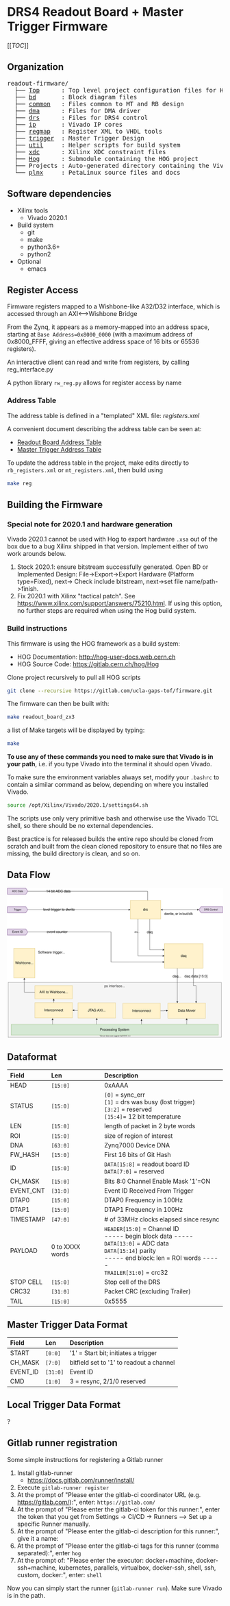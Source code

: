 # DRS4 Readout Board + Master Trigger Firmware

[[_TOC_]]

## Organization

<pre>
readout-firmware/
  ├── <a href="./Top">Top</a>      : Top level project configuration files for HOG
  ├── <a href="./bd">bd</a>       : Block diagram files
  ├── <a href="./common">common</a>   : Files common to MT and RB design
  ├── <a href="./dma">dma</a>      : Files for DMA driver
  ├── <a href="./drs">drs</a>      : Files for DRS4 control
  ├── <a href="./ip">ip</a>       : Vivado IP cores
  ├── <a href="./regmap">regmap</a>   : Register XML to VHDL tools
  ├── <a href="./trigger">trigger</a>  : Master Trigger Design
  ├── <a href="./util">util</a>     : Helper scripts for build system
  ├── <a href="./xdc">xdc</a>      : Xilinx XDC constraint files
  ├── <a href="https://gitlab.cern.ch/hog/Hog">Hog</a>      : Submodule containing the HOG project
  ├── Projects : Auto-generated directory containing the Vivado projects
  └── <a href="./plnx">plnx</a>     : PetaLinux source files and docs
</pre>

## Software dependencies

* Xilinx tools
  * Vivado 2020.1
* Build system
  * git
  * make
  * python3.6+
  * python2
* Optional
  * emacs

## Register Access

Firmware registers mapped to a Wishbone-like A32/D32 interface, which is
accessed through an AXI⟷Wishbone Bridge

From the Zynq, it appears as a memory-mapped into an address space,
starting at `Base Address=0x8000_0000` (with a maximum address of
0x8000\_FFFF, giving an effective address space of 16 bits or 65536
registers).

An interactive client can read and write from registers, by calling
reg\_interface.py

A python library `rw_reg.py` allows for register access by name

### Address Table

The address table is defined in a "templated" XML file: *registers.xml*

A convenient document describing the address table can be seen at:

* [Readout Board Address Table](regmap/rb_address_table.org)
* [Master Trigger Address Table](regmap/mt_address_table.org)

To update the address table in the project, make edits directly to `rb_registers.xml` or
`mt_registers.xml`, then build using

```bash
make reg
```

## Building the Firmware

### Special note for 2020.1 and hardware generation

Vivado 2020.1 cannot be used with Hog to export hardware `.xsa` out of the box due to a bug Xilinx shipped in that version. Implement either of two work arounds below.

 1. Stock 2020.1: ensure bitstream successfully generated. Open BD or Implemented Design: File->Export->Export Hardware (Platform type=Fixed), next-> Check include bitstream, next->set file name/path->finish.
 2. Fix 2020.1 with Xilinx "tactical patch". See <https://www.xilinx.com/support/answers/75210.html>. If using this option, no further steps are required when using the Hog build system.

### Build instructions

This firmware is using the HOG framework as a build system:

* HOG Documentation: <http://hog-user-docs.web.cern.ch>
* HOG Source Code: <https://gitlab.cern.ch/hog/Hog>

Clone project recursively to pull all HOG scripts

```bash
git clone --recursive https://gitlab.com/ucla-gaps-tof/firmware.git
```

The firmware can then be built with:

```bash
make readout_board_zx3
```

a list of Make targets will be displayed by typing:

```bash
make
```

**To use any of these commands you need to make sure that Vivado is in
your path**, i.e. if you type Vivado into the terminal it should open
Vivado.

To make sure the environment variables always set, modify your `.bashrc`
to contain a similar command as below, depending on where you installed
Vivado.

```bash
source /opt/Xilinx/Vivado/2020.1/settings64.sh
```

The scripts use only very primitive bash and otherwise use the Vivado
TCL shell, so there should be no external dependencies.

Best practice is for released builds the entire repo should be cloned
from scratch and built from the clean cloned repository to ensure that
no files are missing, the build directory is clean, and so on.

## Data Flow 

![data-flow](./drs/data-flow.svg)

## Dataformat

  | Field      | Len             | Description                                                                                                                                                                                   |
  |:-----------|:----------------|:----------------------------------------------------------------------------------------------------------------------------------------------------------------------------------------------|
  | HEAD       | `[15:0]`        | 0xAAAA                                                                                                                                                                                        |
  | STATUS     | `[15:0]`        | `[0]` = sync\_err <br> `[1]` = drs was busy (lost trigger) <br> `[3:2]` = reserved <br> `[15:4]`= 12 bit temperature                                                                          |
  | LEN        | `[15:0]`        | length of packet in 2 byte words                                                                                                                                                              |
  | ROI        | `[15:0]`        | size of region of interest                                                                                                                                                                    |
  | DNA        | `[63:0]`        | Zynq7000 Device DNA                                                                                                                                                                           |
  | FW\_HASH   | `[15:0]`        | First 16 bits of Git Hash                                                                                                                                                                     |
  | ID         | `[15:0]`        | `DATA[15:8]` = readout board ID <br> `DATA[7:0]` = reserved <br>                                                                                                                              |
  | CH\_MASK   | `[15:0]`        | Bits 8:0 Channel Enable Mask '1'=ON                                                                                                                                                           |
  | EVENT\_CNT | `[31:0]`        | Event ID Received From Trigger                                                                                                                                                                |
  | DTAP0      | `[15:0]`        | DTAP0 Frequency in 100Hz                                                                                                                                                                      |
  | DTAP1      | `[15:0]`        | DTAP1 Frequency in 100Hz                                                                                                                                                                      |
  | TIMESTAMP  | `[47:0]`        | \# of 33MHz clocks elapsed since resync                                                                                                                                                       |
  | PAYLOAD    | 0 to XXXX words | `HEADER[15:0]` = Channel ID <br> ----- begin block data ----- <br> `DATA[13:0]` = ADC data <br> `DATA[15:14]` parity <br> ----- end block: len = ROI words ----- <br> `TRAILER[31:0]` = crc32 |
  | STOP CELL  | `[15:0]`        | Stop cell of the DRS                                                                                                                                                                          |
  | CRC32      | `[31:0]`        | Packet CRC (excluding Trailer)                                                                                                                                                                |
  | TAIL       | `[15:0]`        | 0x5555                                                                                                                                                                                        |

## Master Trigger Data Format

  | Field     | Len      | Description                              |
  |:----------|:---------|:-----------------------------------------|
  | START     | `[0:0]`  | '1' = Start bit; initiates a trigger     |
  | CH\_MASK  | `[7:0]`  | bitfield set to '1' to readout a channel |
  | EVENT\_ID | `[31:0]` | Event ID                                 |
  | CMD       | `[1:0]`  | 3 = resync, 2/1/0 reserved               |

## Local Trigger Data Format

?

## Gitlab runner registration

Some simple instructions for registering a Gitlab runner

1. Install gitlab-runner
   * <https://docs.gitlab.com/runner/install/>
2. Execute `gitlab-runner register`
3. At the prompt of "Please enter the gitlab-ci coordinator URL (e.g.
    <https://gitlab.com/>):", enter: `https://gitlab.com/`
4. At the prompt of "Please enter the gitlab-ci token for this
    runner:", enter the token that you get from Settings -&gt; CI/CD
    -&gt; Runners --&gt; Set up a specific Runner manually.
5. At the prompt of "Please enter the gitlab-ci description for this
    runner:", give it a name:
6. At the prompt of "Please enter the gitlab-ci tags for this runner
    (comma separated):", enter `hog`
7. At the prompt of: "Please enter the executor: docker+machine,
    docker-ssh+machine, kubernetes, parallels, virtualbox, docker-ssh,
    shell, ssh, custom, docker:", enter: `shell`

Now you can simply start the runner (`gitlab-runner run`). Make sure
Vivado is in the path.
